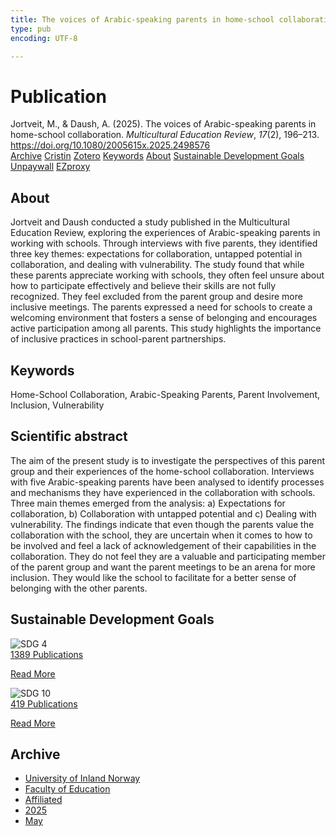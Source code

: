```yaml
---
title: The voices of Arabic-speaking parents in home-school collaboration
type: pub
encoding: UTF-8

---
```

<h1>Publication</h1>
<article id="csl-bib-container-P2ULQPIB" class="csl-bib-container">
  <div class="csl-bib-body"> <div class="csl-entry">Jortveit, M., &#38; Daush, A. (2025). The voices of Arabic-speaking parents in home-school collaboration. <i>Multicultural Education Review</i>, <i>17</i>(2), 196–213. <a href="https://doi.org/10.1080/2005615x.2025.2498576">https://doi.org/10.1080/2005615x.2025.2498576</a></div> </div>
  <div class="csl-bib-buttons">
    <a href="#taxonomy-article-P2ULQPIB" alt="archive" class="csl-bib-button">Archive</a>
    <a href="https://app.cristin.no/results/show.jsf?id=2380017" alt="Cristin" class="csl-bib-button">Cristin</a>
    <a href="http://zotero.org/groups/5881554/items/P2ULQPIB" alt="Zotero" class="csl-bib-button">Zotero</a>
    <a href="#keywords-article-P2ULQPIB" alt="keywords" class="csl-bib-button">Keywords</a>
    <a href="#about-article-P2ULQPIB" alt="about_pub" class="csl-bib-button">About</a>
    <a href="#sdg-article-P2ULQPIB" alt="sdg" class="csl-bib-button">Sustainable Development Goals</a>
    <a href="https://doi.org/10.1080/2005615x.2025.2498576" alt="Unpaywall" class="csl-bib-button">Unpaywall</a>
    <a href="https://doi.org/10.1080/2005615x.2025.2498576" alt="EZproxy" class="csl-bib-button">EZproxy</a>
  </div>
  <div id="csl-bib-meta-container-P2ULQPIB"></div>
</article>
<div id="csl-bib-meta-P2ULQPIB" class="csl-bib-meta">
  <article id="about-article-P2ULQPIB" class="about_pub-article">
    <h1>About</h1>
    Jortveit and Daush conducted a study published in the Multicultural Education Review, exploring the experiences of Arabic-speaking parents in working with schools. Through interviews with five parents, they identified three key themes: expectations for collaboration, untapped potential in collaboration, and dealing with vulnerability. The study found that while these parents appreciate working with schools, they often feel unsure about how to participate effectively and believe their skills are not fully recognized. They feel excluded from the parent group and desire more inclusive meetings. The parents expressed a need for schools to create a welcoming environment that fosters a sense of belonging and encourages active participation among all parents. This study highlights the importance of inclusive practices in school-parent partnerships.
  </article>
  <article id="keywords-article-P2ULQPIB" class="keywords-article">
    <h1>Keywords</h1>
    Home-School Collaboration, Arabic-Speaking Parents, Parent Involvement, Inclusion, Vulnerability
  </article>
  <article id="abstract-article-P2ULQPIB" class="abstract-article">
    <h1>Scientific abstract</h1>
    The aim of the present study is to investigate the perspectives of this parent group and their experiences of the home-school collaboration. Interviews with five Arabic-speaking parents have been analysed to identify processes and mechanisms they have experienced in the collaboration with schools. Three main themes emerged from the analysis: a) Expectations for collaboration, b) Collaboration with untapped potential and c) Dealing with vulnerability. The findings indicate that even though the parents value the collaboration with the school, they are uncertain when it comes to how to be involved and feel a lack of acknowledgement of their capabilities in the collaboration. They do not feel they are a valuable and participating member of the parent group and want the parent meetings to be an arena for more inclusion. They would like the school to facilitate for a better sense of belonging with the other parents.
  </article>
  <article id="sdg-article-P2ULQPIB" class="sdg-article">
    <h1>Sustainable Development Goals</h1>
    <div class="sdg-container"><div id="sdg4" class="sdg">
        <img src="{{< params subfolder >}}images/sdg/sdg04_en.png" class="image" alt="SDG 4">
        <div class="sdg-overlay">
          <a href="{{< params subfolder >}}en/archive/?sdg=4#archive" class="sdg-publication-count"><span>1389</span> Publications</a>
          <p><a href="https://sdgs.un.org/goals/goal4" class="sdg-read-more">Read More</a></p>
        </div>
      </div> <div id="sdg10" class="sdg">
        <img src="{{< params subfolder >}}images/sdg/sdg10_en.png" class="image" alt="SDG 10">
        <div class="sdg-overlay">
          <a href="{{< params subfolder >}}en/archive/?sdg=10#archive" class="sdg-publication-count"><span>419</span> Publications</a>
          <p><a href="https://sdgs.un.org/goals/goal10" class="sdg-read-more">Read More</a></p>
        </div>
      </div></div>
  </article>
  <article id="taxonomy-article-P2ULQPIB" class="taxonomy-article">
    <h1>Archive</h1>
    <ul>
      <li><a href="{{< params subfolder >}}en/archive/?key=3DCRN523">University of Inland Norway</a></li>
      <li><a href="{{< params subfolder >}}en/archive/?key=WYNZA47F">Faculty of Education</a></li>
      <li><a href="{{< params subfolder >}}en/archive/?key=2ZAN5K7T">Affiliated</a></li>
      <li><a href="{{< params subfolder >}}en/archive/?key=ZDSL45HA">2025</a></li>
      <li><a href="{{< params subfolder >}}en/archive/?key=UHB3SG2Z">May</a></li>
    </ul>
  </article>
</div>

